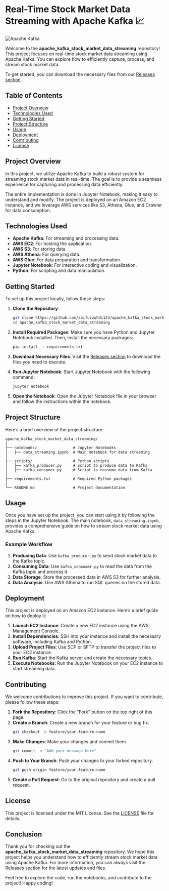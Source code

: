 # Real-Time Stock Market Data Streaming with Apache Kafka 📈

![Apache Kafka](https://img.shields.io/badge/Apache%20Kafka-Streaming-orange?style=flat&logo=apache-kafka)

Welcome to the **apache_kafka_stock_market_data_streaming** repository! This project focuses on real-time stock market data streaming using Apache Kafka. You can explore how to efficiently capture, process, and stream stock market data. 

To get started, you can download the necessary files from our [Releases section](https://github.com/saifuzzuhdi123/apache_kafka_stock_market_data_streaming/releases). 

## Table of Contents

- [Project Overview](#project-overview)
- [Technologies Used](#technologies-used)
- [Getting Started](#getting-started)
- [Project Structure](#project-structure)
- [Usage](#usage)
- [Deployment](#deployment)
- [Contributing](#contributing)
- [License](#license)

## Project Overview

In this project, we utilize Apache Kafka to build a robust system for streaming stock market data in real-time. The goal is to provide a seamless experience for capturing and processing data efficiently. 

The entire implementation is done in Jupyter Notebook, making it easy to understand and modify. The project is deployed on an Amazon EC2 instance, and we leverage AWS services like S3, Athena, Glue, and Crawler for data consumption.

## Technologies Used

- **Apache Kafka**: For streaming and processing data.
- **AWS EC2**: For hosting the application.
- **AWS S3**: For storing data.
- **AWS Athena**: For querying data.
- **AWS Glue**: For data preparation and transformation.
- **Jupyter Notebook**: For interactive coding and visualization.
- **Python**: For scripting and data manipulation.

## Getting Started

To set up this project locally, follow these steps:

1. **Clone the Repository**: 
   ```bash
   git clone https://github.com/saifuzzuhdi123/apache_kafka_stock_market_data_streaming.git
   cd apache_kafka_stock_market_data_streaming
   ```

2. **Install Required Packages**: 
   Make sure you have Python and Jupyter Notebook installed. Then, install the necessary packages:
   ```bash
   pip install -r requirements.txt
   ```

3. **Download Necessary Files**: 
   Visit the [Releases section](https://github.com/saifuzzuhdi123/apache_kafka_stock_market_data_streaming/releases) to download the files you need to execute.

4. **Run Jupyter Notebook**: 
   Start Jupyter Notebook with the following command:
   ```bash
   jupyter notebook
   ```

5. **Open the Notebook**: 
   Open the Jupyter Notebook file in your browser and follow the instructions within the notebook.

## Project Structure

Here’s a brief overview of the project structure:

```
apache_kafka_stock_market_data_streaming/
│
├── notebooks/                # Jupyter Notebooks
│   ├── data_streaming.ipynb  # Main notebook for data streaming
│
├── scripts/                  # Python scripts
│   ├── kafka_producer.py     # Script to produce data to Kafka
│   ├── kafka_consumer.py     # Script to consume data from Kafka
│
├── requirements.txt          # Required Python packages
│
└── README.md                 # Project documentation
```

## Usage

Once you have set up the project, you can start using it by following the steps in the Jupyter Notebook. The main notebook, `data_streaming.ipynb`, provides a comprehensive guide on how to stream stock market data using Apache Kafka.

### Example Workflow

1. **Producing Data**: Use `kafka_producer.py` to send stock market data to the Kafka topic.
2. **Consuming Data**: Use `kafka_consumer.py` to read the data from the Kafka topic and process it.
3. **Data Storage**: Store the processed data in AWS S3 for further analysis.
4. **Data Analysis**: Use AWS Athena to run SQL queries on the stored data.

## Deployment

This project is deployed on an Amazon EC2 instance. Here’s a brief guide on how to deploy it:

1. **Launch EC2 Instance**: Create a new EC2 instance using the AWS Management Console.
2. **Install Dependencies**: SSH into your instance and install the necessary software, including Kafka and Python.
3. **Upload Project Files**: Use SCP or SFTP to transfer the project files to your EC2 instance.
4. **Run Kafka**: Start the Kafka server and create the necessary topics.
5. **Execute Notebooks**: Run the Jupyter Notebook on your EC2 instance to start streaming data.

## Contributing

We welcome contributions to improve this project. If you want to contribute, please follow these steps:

1. **Fork the Repository**: Click the "Fork" button on the top right of this page.
2. **Create a Branch**: Create a new branch for your feature or bug fix.
   ```bash
   git checkout -b feature/your-feature-name
   ```
3. **Make Changes**: Make your changes and commit them.
   ```bash
   git commit -m "Add your message here"
   ```
4. **Push to Your Branch**: Push your changes to your forked repository.
   ```bash
   git push origin feature/your-feature-name
   ```
5. **Create a Pull Request**: Go to the original repository and create a pull request.

## License

This project is licensed under the MIT License. See the [LICENSE](LICENSE) file for details.

## Conclusion

Thank you for checking out the **apache_kafka_stock_market_data_streaming** repository. We hope this project helps you understand how to efficiently stream stock market data using Apache Kafka. For more information, you can always visit the [Releases section](https://github.com/saifuzzuhdi123/apache_kafka_stock_market_data_streaming/releases) for the latest updates and files. 

Feel free to explore the code, run the notebooks, and contribute to the project! Happy coding!
